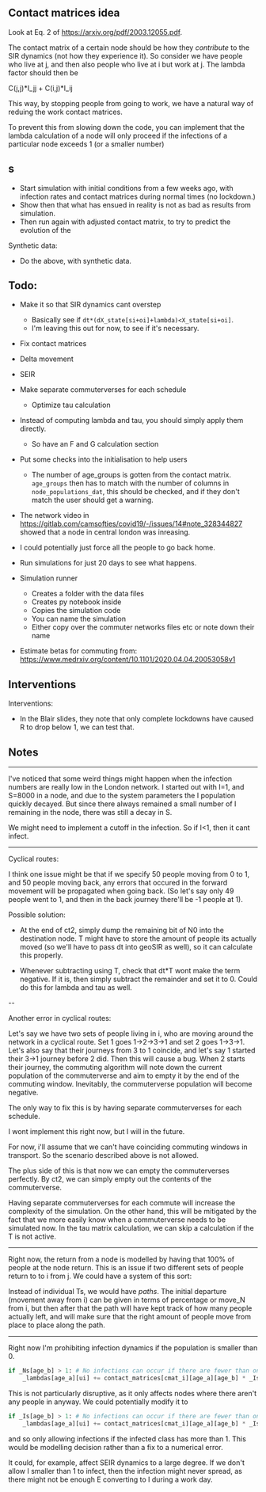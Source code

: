 ## Contact matrices idea

Look at Eq. 2 of https://arxiv.org/pdf/2003.12055.pdf.

The contact matrix of a certain node should be how they *contribute* to the SIR dynamics (not how they experience it). So consider we have
people who live at j, and then also people who live at i but work at j. The lambda factor should then be

C(j,j)\*I_jj + C(i,j)\*I_ij

This way, by stopping people from going to work, we have a natural way of reduing the work contact matrices.

To prevent this from slowing down the code, you can implement that the lambda calculation of a node will only proceed if the infections of
a particular node exceeds 1 (or a smaller number)

## s

- Start simulation with initial conditions from a few weeks ago, with infection rates and contact matrices during normal times (no lockdown.)
- Show then that what has ensued in reality is not as bad as results from simulation.
- Then run again with adjusted contact matrix, to try to predict the evolution of the 

Synthetic data:
- Do the above, with synthetic data.

## Todo:

- Make it so that SIR dynamics cant overstep
   - Basically see if `dt*(dX_state[si+oi]+lambda)<X_state[si+oi]`.
   - I'm leaving this out for now, to see if it's necessary.
- Fix contact matrices
- Delta movement
- SEIR
- Make separate commuterverses for each schedule
  - Optimize tau calculation
- Instead of computing lambda and tau, you should simply apply them directly.
  - So have an F and G calculation section

- Put some checks into the initialisation to help users
  - The number of age_groups is gotten from the contact matrix. `age_groups`
    then has to match with the number of columns in `node_populations_dat`,
    this should be checked, and if they don't match the user should get a warning.

- The network video in https://gitlab.com/camsofties/covid19/-/issues/14#note_328344827
showed that a node in central london was inreasing.

- I could potentially just force all the people to go back home.

- Run simulations for just 20 days to see what happens.

- Simulation runner
  - Creates a folder with the data files
  - Creates py notebook inside
  - Copies the simulation code
  - You can name the simulation
  - Either copy over the commuter networks files etc or note down their name

- Estimate betas for commuting from: https://www.medrxiv.org/content/10.1101/2020.04.04.20053058v1

## Interventions

Interventions:

- In the Blair slides, they note that only complete lockdowns have caused R
 to drop below 1, we can test that.

## Notes

---

I've noticed that some weird things might happen when the infection numbers are
really low in the London network. I started out with I=1, and S=8000 in a node,
and due to the system parameters the I population quickly decayed.  But since
there always remained a small number of I remaining in the node, there was
still a decay in S.

We might need to implement a cutoff in the infection. So if I<1, then it cant infect.

---

Cyclical routes:

I think one issue might be that if we specify 50 people moving from 0 to 1,
and 50 people moving back, any errors that occured in the forward movement will
be propagated when going back. (So let's say only 49 people went to 1, and
then in the back journey there'll be -1 people at 1).

Possible solution:

- At the end of ct2, simply dump the remaining bit of N0 into the destination node. T
might have to store the amount of people its actually moved (so we'll have to pass dt
into geoSIR as well), so it can calculate this properly.

- Whenever subtracting using T, check that dt*T wont make the term negative. If
it is, then simply subtract the remainder and set it to 0. Could do this for lambda and tau as well.


--

Another error in cyclical routes:

Let's say we have two sets of people living in i, who are moving around the network
in a cyclical route. Set 1 goes 1->2->3->1 and set 2 goes 1->3->1. Let's also
say that their journeys from 3 to 1 coincide, and let's say 1 started their 3->1
journey before 2 did. Then this will cause a bug. When 2 starts their journey,
the commuting algorithm will note down the current population of the commuterverse
and aim to empty it by the end of the commuting window. Inevitably, the commuterverse
population will become negative.

The only way to fix this is by having separate commuterverses for each schedule.

I wont implement this right now, but I will in the future.

For now, i'll assume that we can't have coinciding commuting windows in transport.
So the scenario described above is not allowed.

The plus side of this is that now we can empty the commuterverses perfectly.
By ct2, we can simply empty out the contents of the commuterverse.

Having separate commuterverses for each commute will increase the complexity of the
simulation. On the other hand, this will be mitigated by the fact that we more easily
know when a commuterverse needs to be simulated now. In the tau matrix calculation,
we can skip a calculation if the T is not active.

---

Right now, the return from a node is modelled by having that 100% of people at
the node return. This is an issue if two different sets of people return to
to i from j. We could have a system of this sort:

Instead of individual Ts, we would have *paths*. The initial departure (movement
away from i) can be given in terms of percentage or move_N from i, but then after
that the path will have kept track of how many people actually left, and will
make sure that the right amount of people move from place to place along the
path.

---

Right now I'm prohibiting infection dynamics if the population is smaller than 0.

```python
if _Ns[age_b] > 1: # No infections can occur if there are fewer than one person at node
    _lambdas[age_a][ui] += contact_matrices[cmat_i][age_a][age_b] * _Is[age_b] / _Ns[age_b]
```

This is not particularly disruptive, as it only affects nodes where there aren't any people in anyway.
We could potentially modify it to

```python
if _Is[age_b] > 1: # No infections can occur if there are fewer than one person at node
    _lambdas[age_a][ui] += contact_matrices[cmat_i][age_a][age_b] * _Is[age_b] / _Ns[age_b]
```

and so only allowing infections if the infected class has more than 1. This would be modelling decision
rather than a fix to a numerical error.

It could, for example, affect SEIR dynamics to a large degree. If we don't allow I smaller than 1 to infect,
then the infection might never spread, as there might not be enough E converting to I during a work day.